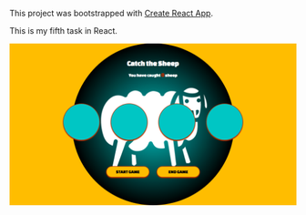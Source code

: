 This project was bootstrapped with [Create React App](https://github.com/facebook/create-react-app).

This is my fifth task in React.

![A screenshot of my form](./public/screenshot1.png?raw=true)